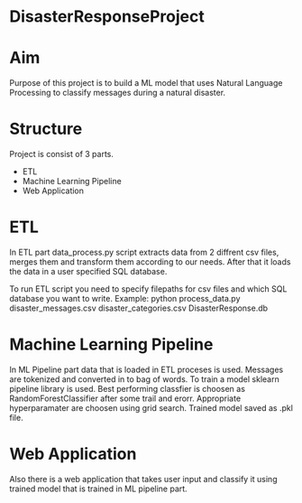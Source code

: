 # DisasterResponseProject

# Aim
Purpose of this project is to build a ML model that uses Natural Language Processing to classify messages during a natural disaster.

# Structure

Project is consist of 3 parts.
- ETL
- Machine Learning Pipeline
- Web Application

# ETL
In ETL part data_process.py script extracts data from 2 diffrent csv files, merges them and transform them according to our needs.
After that it loads the data in a user specified SQL database.

To run ETL script you need to specify filepaths for csv files and which SQL database you want to write. 
Example: python process_data.py disaster_messages.csv disaster_categories.csv DisasterResponse.db

# Machine Learning Pipeline
In ML Pipeline part data that is loaded in ETL proceses is used. Messages are tokenized and converted in to bag of words.
To train a model sklearn pipeline library is used. Best performing classfier is choosen as RandomForestClassifier after some trail and erorr. Appropriate hyperparamater are choosen using grid search. Trained model saved as .pkl file.

# Web Application
Also there is a web application that takes user input and classify it using trained model that is trained in ML pipeline part. 
